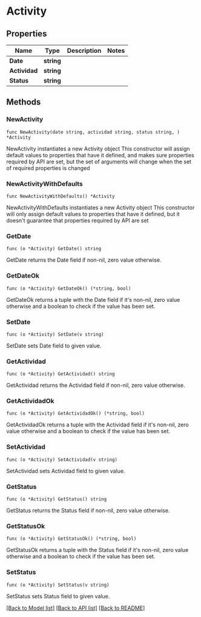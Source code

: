 # Activity

## Properties

Name | Type | Description | Notes
------------ | ------------- | ------------- | -------------
**Date** | **string** |  | 
**Actividad** | **string** |  | 
**Status** | **string** |  | 

## Methods

### NewActivity

`func NewActivity(date string, actividad string, status string, ) *Activity`

NewActivity instantiates a new Activity object
This constructor will assign default values to properties that have it defined,
and makes sure properties required by API are set, but the set of arguments
will change when the set of required properties is changed

### NewActivityWithDefaults

`func NewActivityWithDefaults() *Activity`

NewActivityWithDefaults instantiates a new Activity object
This constructor will only assign default values to properties that have it defined,
but it doesn't guarantee that properties required by API are set

### GetDate

`func (o *Activity) GetDate() string`

GetDate returns the Date field if non-nil, zero value otherwise.

### GetDateOk

`func (o *Activity) GetDateOk() (*string, bool)`

GetDateOk returns a tuple with the Date field if it's non-nil, zero value otherwise
and a boolean to check if the value has been set.

### SetDate

`func (o *Activity) SetDate(v string)`

SetDate sets Date field to given value.


### GetActividad

`func (o *Activity) GetActividad() string`

GetActividad returns the Actividad field if non-nil, zero value otherwise.

### GetActividadOk

`func (o *Activity) GetActividadOk() (*string, bool)`

GetActividadOk returns a tuple with the Actividad field if it's non-nil, zero value otherwise
and a boolean to check if the value has been set.

### SetActividad

`func (o *Activity) SetActividad(v string)`

SetActividad sets Actividad field to given value.


### GetStatus

`func (o *Activity) GetStatus() string`

GetStatus returns the Status field if non-nil, zero value otherwise.

### GetStatusOk

`func (o *Activity) GetStatusOk() (*string, bool)`

GetStatusOk returns a tuple with the Status field if it's non-nil, zero value otherwise
and a boolean to check if the value has been set.

### SetStatus

`func (o *Activity) SetStatus(v string)`

SetStatus sets Status field to given value.



[[Back to Model list]](../README.md#documentation-for-models) [[Back to API list]](../README.md#documentation-for-api-endpoints) [[Back to README]](../README.md)



